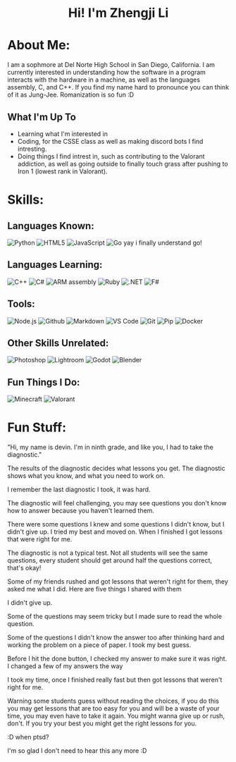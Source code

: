 <h1 align="center">Hi! I'm Zhengji Li</h1>

#  About Me:
I am a sophmore at Del Norte High School in San Diego, California. I am currently interested in understanding how the software in a program interacts with the hardware in a machine, as well as the languages assembly, C, and C++. If you find my name hard to pronounce you can think of it as Jung-Jee. Romanization is so fun :D


##  What I'm Up To

- Learning what I'm interested in
- Coding, for the CSSE class as well as making discord bots I find intresting.
- Doing things I find intrest in, such as contributing to the Valorant addiction, as well as going outside to finally touch grass after pushing to Iron 1 (lowest rank in Valorant).

# Skills:
## Languages Known:
![Python](https://img.shields.io/badge/python-%233776AB.svg?style=for-the-badge&logo=python&logoColor=white) ![HTML5](https://img.shields.io/badge/html5-%23E34F26.svg?style=for-the-badge&logo=html5&logoColor=white) ![JavaScript](https://img.shields.io/badge/javascript-%23323330.svg?style=for-the-badge&logo=javascript&logoColor=%23F7DF1E) ![Go](https://img.shields.io/badge/go-%2300ADD8.svg?style=for-the-badge&logo=go&logoColor=white) yay i finally understand go!

## Languages Learning: 
![C++](https://img.shields.io/badge/c++-%2300599C.svg?style=for-the-badge&logo=c%2B%2B&logoColor=white) ![C#](https://img.shields.io/badge/c%23-%23239120.svg?style=for-the-badge&logo=c-sharp&logoColor=white) ![ARM assembly](https://img.shields.io/badge/ARM-%23AECBFA.svg?style=for-the-badge&logoColor=black) ![Ruby](https://img.shields.io/badge/ruby-%23CC342D.svg?style=for-the-badge&logo=ruby&logoColor=white) ![.NET](https://img.shields.io/badge/.NET-%23512BD4.svg?style=for-the-badge&logo=dotnet&logoColor=white) ![F#](https://img.shields.io/badge/f%23-%237500B2.svg?style=for-the-badge&logo=fsharp&logoColor=white)

## Tools:
![Node.js](https://img.shields.io/badge/node.js-%23339933.svg?style=for-the-badge&logo=node.js&logoColor=white) ![Github](https://img.shields.io/badge/github-%23181717.svg?style=for-the-badge&logo=github&logoColor=white) ![Markdown](https://img.shields.io/badge/markdown-%23000000.svg?style=for-the-badge&logo=markdown&logoColor=white) ![VS Code](https://img.shields.io/badge/VSCode-%23007ACC.svg?style=for-the-badge&logo=visual-studio-code&logoColor=white) ![Git](https://img.shields.io/badge/git-%23F05032.svg?style=for-the-badge&logo=git&logoColor=white) ![Pip](https://img.shields.io/badge/pip-%230B7285.svg?style=for-the-badge&logo=pypi&logoColor=white) ![Docker](https://img.shields.io/badge/docker-%230db7ed.svg?style=for-the-badge&logo=docker&logoColor=white)

## Other Skills Unrelated:

![Photoshop](https://img.shields.io/badge/Adobe%20Photoshop-%2331A8FF.svg?style=for-the-badge&logo=Adobe-Photoshop&logoColor=white) ![Lightroom](https://img.shields.io/badge/Adobe%20Lightroom-%2300A8E1.svg?style=for-the-badge&logo=Adobe-Lightroom&logoColor=white) ![Godot](https://img.shields.io/badge/Godot-%23478CBF.svg?style=for-the-badge&logo=godot-engine&logoColor=white) ![Blender](https://img.shields.io/badge/Blender-%23F5792A.svg?style=for-the-badge&logo=blender&logoColor=white)

## Fun Things I Do:
![Minecraft](https://img.shields.io/badge/Minecraft-%23362D27.svg?style=for-the-badge&logo=minecraft&logoColor=white)
![Valorant](https://img.shields.io/badge/Valorant-%23FF4655.svg?style=for-the-badge&logo=valorant&logoColor=white)



# Fun Stuff:
"Hi, my name is devin. I'm in ninth grade, and like you, I had to take the diagnostic."

The results of the diagnostic decides what lessons you get. The diagnostic shows what you know, and what you need to work on.

I remember the last diagnostic I took, it was hard.

The diagnostic will feel challenging, you may see questions you don't know how to answer because you haven't learned them.

There were some questions I knew and some questions I didn't know, but I didn't give up. I tried my best and moved on. When I finished I got lessons that were right for me. 

The diagnostic is not a typical test. Not all students will see the same questions, every student should get around half the questions correct, that's okay!

Some of my friends rushed and got lessons that weren't right for them, they asked me what I did. Here are five things I shared with them

I didn't give up.

Some of the questions may seem tricky but I made sure to read the whole question.

Some of the questions I didn't know the answer too after thinking hard and working the problem on a piece of paper. I took my best guess.

Before I hit the done button, I checked my answer to make sure it was right. I changed a few of my answers the way

I took my time, once I finished really fast but then got lessons that weren't right for me.

Warning some students guess without reading the choices, if you do this you may get lessons that are too easy for you and will be a waste of your time, you may even have to take it again. You might wanna give up or rush, don't. If you try your best you might get the right lessons for you.

:D
when ptsd?

I'm so glad I don't need to hear this any more :D
